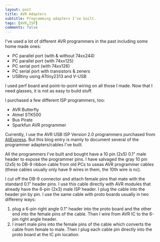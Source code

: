 ```yaml
---
layout: post
title: AVR Adapters
subtitle: Programming adapters I've built.
tags: [AVR,ISP]
comments: false
---
```


I've used a lot of different AVR programmers in the past including some home made ones:  
* PC parallel port (with & without 74xx244)
* PC parallel port (with 74xx125)
* PC serial port (with 74xx126)
* PC serial port with transistors & zeners
* USBtiny using ATtiny2313 and V-USB

I used perf board and point-to-point wiring on all those I made. Now that I need glasses, it is not as easy to build stuff.

I purchased a few different ISP programmers, too:  
* AVR Butterfly
* Atmel STK500
* Bus Pirate
* Sparkfun AVR programmer

Currently, I use the AVR USB ISP Version 2.0 programmers purchased from [AliExpress](https://www.aliexpress.com/item/33058820632.html?spm=a2g0o.productlist.0.0.7f7162baWPHDPv&algo_pvid=1870d67e-d175-4b41-84f5-6b9bed5020b9&algo_expid=1870d67e-d175-4b41-84f5-6b9bed5020b9-3&btsid=0ab50f6115820953717403273e475a&ws_ab_test=searchweb0_0,searchweb201602_,searchweb201603_). But this blog entry is mainly to document several of the programmer adapters/cables I've built.

All the programmers I've built and bought have a 10 pin (2x5) 0.1\" male header to expose the programmer pins. I have salvaged the gray 10 pin (2x5) to DB-9 ribbon cable from old PCs to useas AVR programmer cables (these cables usually only have 9 wires in them, the 10th wire is nc).

I cut off the DB-9 connector and attach female pins that mate with the standard 0.1\" header pins.
I use this cable directly with AVR modules that already have the 6-pin (2x3) male ISP header.
I plug the cable into the header pin by pin.
I use the same cable with proto boards usually in two differeny ways:  
1. plug a 6-pin right angle 0.1\" header into the proto board and the other end into the female pins of the cable. Then I wire from AVR IC to the 6-pin right angle header.
2. I insert male pins into the female pins of the cable which converts the cable from female to male. Then I plug each cable pin directly into the proto board at the IC pin location.


